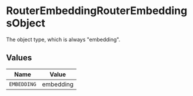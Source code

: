 # RouterEmbeddingRouterEmbeddingsObject

The object type, which is always "embedding".


## Values

| Name        | Value       |
| ----------- | ----------- |
| `EMBEDDING` | embedding   |
